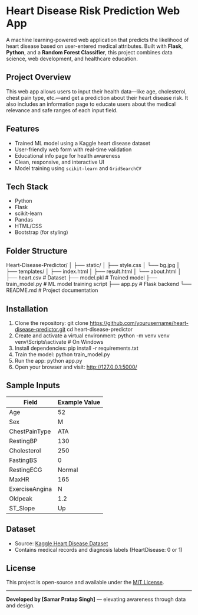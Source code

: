 # Heart Disease Risk Prediction Web App

A machine learning-powered web application that predicts the likelihood of heart disease based on user-entered medical attributes. Built with **Flask**, **Python**, and a **Random Forest Classifier**, this project combines data science, web development, and healthcare education.

## Project Overview

This web app allows users to input their health data—like age, cholesterol, chest pain type, etc.—and get a prediction about their heart disease risk. It also includes an information page to educate users about the medical relevance and safe ranges of each input field.

## Features

- Trained ML model using a Kaggle heart disease dataset
- User-friendly web form with real-time validation
- Educational info page for health awareness
- Clean, responsive, and interactive UI
- Model training using `scikit-learn` and `GridSearchCV`

## Tech Stack

- Python
- Flask
- scikit-learn
- Pandas
- HTML/CSS
- Bootstrap (for styling)

## Folder Structure

Heart-Disease-Predictor/
│
├── static/
│ ├── style.css
│ └── bg.jpg
│
├── templates/
│ ├── index.html
│ ├── result.html
│ └── about.html
│
├── heart.csv # Dataset
├── model.pkl # Trained model
├── train_model.py # ML model training script
├── app.py # Flask backend
└── README.md # Project documentation

## Installation

1. Clone the repository:
git clone https://github.com/yourusername/heart-disease-predictor.git
cd heart-disease-predictor
2. Create and activate a virtual environment:
python -m venv venv
venv\Scripts\activate # On Windows
3. Install dependencies:
pip install -r requirements.txt
4. Train the model:
python train_model.py
5. Run the app:
python app.py
6. Open your browser and visit:
http://127.0.0.1:5000/

## Sample Inputs

| Field             | Example Value |
|------------------|---------------|
| Age              | 52            |
| Sex              | M             |
| ChestPainType    | ATA           |
| RestingBP        | 130           |
| Cholesterol      | 250           |
| FastingBS        | 0             |
| RestingECG       | Normal        |
| MaxHR            | 165           |
| ExerciseAngina   | N             |
| Oldpeak          | 1.2           |
| ST_Slope         | Up            |

## Dataset

- Source: [Kaggle Heart Disease Dataset](https://www.kaggle.com/datasets/fedesoriano/heart-failure-prediction)
- Contains medical records and diagnosis labels (HeartDisease: 0 or 1)

## License

This project is open-source and available under the [MIT License](LICENSE).

---

**Developed by [Samar Pratap Singh]** — elevating awareness through data and design.
